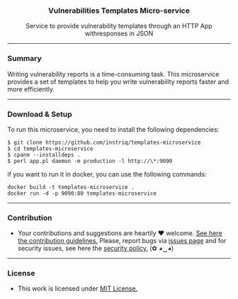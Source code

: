 <p align="center">
  <h3 align="center"><b>Vulnerabilities Templates Micro-service</b></h3>
  <p align="center">Service to provide vulnerability templates through an HTTP App withresponses in JSON</p>
</p>

---

### Summary

Writing vulnerability reports is a time-consuming task. This microservice provides a set of templates to help you write vulnerability reports faster and more efficiently.

---

### Download & Setup

To run this microservice, you need to install the following dependencies:

```
$ git clone https://github.com/instriq/templates-microservice
$ cd templates-microservice
$ cpanm --installdeps .
$ perl app.pl daemon -m production -l http://\*:9090
```

if you want to run it in docker, you can use the following commands:

```
docker build -t templates-microservice .
docker run -d -p 9090:80 templates-microservice
```

---

### Contribution

- Your contributions and suggestions are heartily ♥ welcome. [See here the contribution guidelines.](/.github/CONTRIBUTING.md) Please, report bugs via [issues page](/issues) and for security issues, see here the [security policy.](/SECURITY.md) (✿ ◕‿◕)

---

### License

- This work is licensed under [MIT License.](/LICENSE.md)